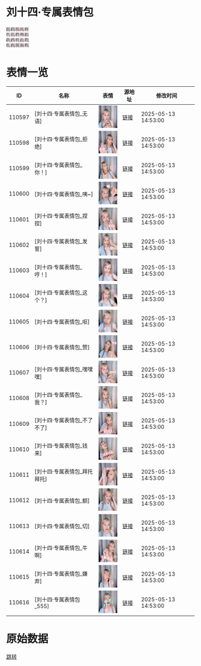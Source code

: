 # 刘十四·专属表情包

<img src="./cover.png" height="60" alt="cover" />

# 表情一览

|ID|名称|表情|源地址|修改时间|
|----|----|----|----|----|
|110597|[刘十四·专属表情包_无语]|<img src="./pic/110597_%5B刘十四·专属表情包_无语%5D.png" height="60" alt="无语"/>|[链接](https://i0.hdslb.com/bfs/garb/7e03761ebdcca93b42468226ba2e219db1f2cccf.png)|2025-05-13 14:53:00|
|110598|[刘十四·专属表情包_拒绝]|<img src="./pic/110598_%5B刘十四·专属表情包_拒绝%5D.png" height="60" alt="拒绝"/>|[链接](https://i0.hdslb.com/bfs/garb/b5e750afd1f51a749b0852241f85e4273668439a.png)|2025-05-13 14:53:00|
|110599|[刘十四·专属表情包_你！]|<img src="./pic/110599_%5B刘十四·专属表情包_你！%5D.png" height="60" alt="你！"/>|[链接](https://i0.hdslb.com/bfs/garb/5924f36ee33b11629e735acfb0e20fbe22ccb11d.png)|2025-05-13 14:53:00|
|110600|[刘十四·专属表情包_咦~]|<img src="./pic/110600_%5B刘十四·专属表情包_咦~%5D.png" height="60" alt="咦~"/>|[链接](https://i0.hdslb.com/bfs/garb/486f698b0db9d90cf1f0cb987f46ddf3b9ca4857.png)|2025-05-13 14:53:00|
|110601|[刘十四·专属表情包_捏捏]|<img src="./pic/110601_%5B刘十四·专属表情包_捏捏%5D.png" height="60" alt="捏捏"/>|[链接](https://i0.hdslb.com/bfs/garb/6e023904c3cd3e7c555fff994eb11e75a610da96.png)|2025-05-13 14:53:00|
|110602|[刘十四·专属表情包_发誓]|<img src="./pic/110602_%5B刘十四·专属表情包_发誓%5D.png" height="60" alt="发誓"/>|[链接](https://i0.hdslb.com/bfs/garb/2c6ecb3287445f261185c5e3bfb62c07a82c2fda.png)|2025-05-13 14:53:00|
|110603|[刘十四·专属表情包_哼！]|<img src="./pic/110603_%5B刘十四·专属表情包_哼！%5D.png" height="60" alt="哼！"/>|[链接](https://i0.hdslb.com/bfs/garb/2a056b771fe63296ed22480123d8eb7f58d607d6.png)|2025-05-13 14:53:00|
|110604|[刘十四·专属表情包_这个？]|<img src="./pic/110604_%5B刘十四·专属表情包_这个？%5D.png" height="60" alt="这个？"/>|[链接](https://i0.hdslb.com/bfs/garb/8fabd954275aaef95b431c5b42f31a23af1aa746.png)|2025-05-13 14:53:00|
|110605|[刘十四·专属表情包_呕]|<img src="./pic/110605_%5B刘十四·专属表情包_呕%5D.png" height="60" alt="呕"/>|[链接](https://i0.hdslb.com/bfs/garb/99d10d1f0c0b80592241ae9a887cb6b5ac128fcb.png)|2025-05-13 14:53:00|
|110606|[刘十四·专属表情包_赞]|<img src="./pic/110606_%5B刘十四·专属表情包_赞%5D.png" height="60" alt="赞"/>|[链接](https://i0.hdslb.com/bfs/garb/14be2342acd27ab50aa5b14fb3969a857e62dd20.png)|2025-05-13 14:53:00|
|110607|[刘十四·专属表情包_嘿嘿嘿]|<img src="./pic/110607_%5B刘十四·专属表情包_嘿嘿嘿%5D.png" height="60" alt="嘿嘿嘿"/>|[链接](https://i0.hdslb.com/bfs/garb/9f1433316f00cf6c7fc97b174cc0a974d0d503d5.png)|2025-05-13 14:53:00|
|110608|[刘十四·专属表情包_我？]|<img src="./pic/110608_%5B刘十四·专属表情包_我？%5D.png" height="60" alt="我？"/>|[链接](https://i0.hdslb.com/bfs/garb/78c86fa32962c3c7add7f2352646d994e8ac910f.png)|2025-05-13 14:53:00|
|110609|[刘十四·专属表情包_不了不了]|<img src="./pic/110609_%5B刘十四·专属表情包_不了不了%5D.png" height="60" alt="不了不了"/>|[链接](https://i0.hdslb.com/bfs/garb/c56d10fbfdd48140a36051163283db3089473c3b.png)|2025-05-13 14:53:00|
|110610|[刘十四·专属表情包_钱来]|<img src="./pic/110610_%5B刘十四·专属表情包_钱来%5D.png" height="60" alt="钱来"/>|[链接](https://i0.hdslb.com/bfs/garb/16eef37ff37811394f465770c0149a7348f4cc84.png)|2025-05-13 14:53:00|
|110611|[刘十四·专属表情包_拜托拜托]|<img src="./pic/110611_%5B刘十四·专属表情包_拜托拜托%5D.png" height="60" alt="拜托拜托"/>|[链接](https://i0.hdslb.com/bfs/garb/cd843500f0229c8d8e3ce23e4b9dc7748fc1eb77.png)|2025-05-13 14:53:00|
|110612|[刘十四·专属表情包_额]|<img src="./pic/110612_%5B刘十四·专属表情包_额%5D.png" height="60" alt="额"/>|[链接](https://i0.hdslb.com/bfs/garb/310c38cecb64206e4544f5e7d49ac7a603a1b63d.png)|2025-05-13 14:53:00|
|110613|[刘十四·专属表情包_切]|<img src="./pic/110613_%5B刘十四·专属表情包_切%5D.png" height="60" alt="切"/>|[链接](https://i0.hdslb.com/bfs/garb/6d95beb38de9de21d4b30d0e25ca6dba329a3bf7.png)|2025-05-13 14:53:00|
|110614|[刘十四·专属表情包_牛啊]|<img src="./pic/110614_%5B刘十四·专属表情包_牛啊%5D.png" height="60" alt="牛啊"/>|[链接](https://i0.hdslb.com/bfs/garb/b5681280bd12f5a37a92211b1ee59868c6ac4551.png)|2025-05-13 14:53:00|
|110615|[刘十四·专属表情包_嫌弃]|<img src="./pic/110615_%5B刘十四·专属表情包_嫌弃%5D.png" height="60" alt="嫌弃"/>|[链接](https://i0.hdslb.com/bfs/garb/756cd1110dc928030f9ade6494f73993b0e5256d.png)|2025-05-13 14:53:00|
|110616|[刘十四·专属表情包_555]|<img src="./pic/110616_%5B刘十四·专属表情包_555%5D.png" height="60" alt="555"/>|[链接](https://i0.hdslb.com/bfs/garb/97ecd49174c0a2fb4ed8e61c30acb32ff242bf9a.png)|2025-05-13 14:53:00|

# 原始数据

[跳转](./raw.json)

